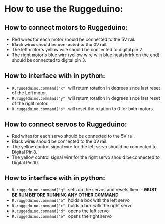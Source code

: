 # How to use the Ruggeduino:

## How to connect motors to Ruggeduino:
- Red wires for each motor should be connected to the 5V rail.
- Black wires should be connected to the 0V rail.
- The left motor's yellow wire should be connected to digital pin 2.
- The right motor's blue wire (yellow wire with blue heatshrink on the end) should be connected to digital pin 3.

## How to interface with in python:
- `R.ruggeduino.command("x")` will return rotation in degrees since last reset of the Left motor.
- `R.ruggeduino.command("y")` will return rotation in degrees since last reset of the right motor.
- `R.ruggeduino.command("s")` will reset the rotation to 0 for both motors.

## How to connect servos to Ruggeduino:
- Red wires for each servo should be connected to the 5V rail.
- Black wires should be connected to the 0V rail.
- The yellow control signal wire for the left servo should be connected to Digital Pin 8.
- The yellow control signal wire for the right servo should be connected to Digital Pin 10.

## How to interface with in python:
- `R.ruggeduino.command("g")` sets up the servos and resets them - **MUST BE RUN BEFORE RUNNING ANY OTHER COMMAND** 
- `R.ruggeduino.command("b")` holds a box with the left servo
- `R.ruggeduino.command("c")` holds a box with the right servo
- `R.ruggeduino.command("d")` opens the left servo
- `R.ruggeduino.command("e")` opens the right servo
